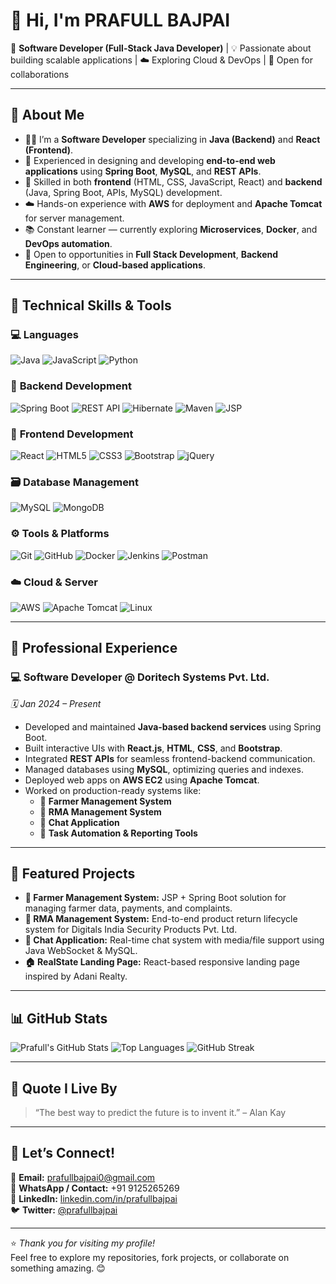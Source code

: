 # 👋 Hi, I'm **PRAFULL BAJPAI**

🚀 **Software Developer (Full-Stack Java Developer)** | 💡 Passionate about building scalable applications | ☁️ Exploring Cloud & DevOps | 🤝 Open for collaborations  

---

## 🔎 **About Me**
- 👨‍💻 I’m a **Software Developer** specializing in **Java (Backend)** and **React (Frontend)**.  
- 🧩 Experienced in designing and developing **end-to-end web applications** using **Spring Boot**, **MySQL**, and **REST APIs**.  
- 🎯 Skilled in both **frontend** (HTML, CSS, JavaScript, React) and **backend** (Java, Spring Boot, APIs, MySQL) development.  
- ☁️ Hands-on experience with **AWS** for deployment and **Apache Tomcat** for server management.  
- 📚 Constant learner — currently exploring **Microservices**, **Docker**, and **DevOps automation**.  
- 💼 Open to opportunities in **Full Stack Development**, **Backend Engineering**, or **Cloud-based applications**.  

---

## 🧠 **Technical Skills & Tools**

### 💻 **Languages**
![Java](https://img.shields.io/badge/Java-%23ED8B00.svg?style=for-the-badge&logo=openjdk&logoColor=white)
![JavaScript](https://img.shields.io/badge/JavaScript-%23323330.svg?style=for-the-badge&logo=javascript&logoColor=%23F7DF1E)
![Python](https://img.shields.io/badge/Python-%233776AB.svg?style=for-the-badge&logo=python&logoColor=white)

### 🧩 **Backend Development**
![Spring Boot](https://img.shields.io/badge/Spring%20Boot-%236DB33F.svg?style=for-the-badge&logo=springboot&logoColor=white)
![REST API](https://img.shields.io/badge/REST%20API-%23000000.svg?style=for-the-badge&logo=fastapi&logoColor=white)
![Hibernate](https://img.shields.io/badge/Hibernate-%2392B84E.svg?style=for-the-badge&logo=hibernate&logoColor=white)
![Maven](https://img.shields.io/badge/Maven-%23C71A36.svg?style=for-the-badge&logo=apachemaven&logoColor=white)
![JSP](https://img.shields.io/badge/JSP%20%2F%20Servlets-%23E34F26.svg?style=for-the-badge&logo=java&logoColor=white)

### 🎨 **Frontend Development**
![React](https://img.shields.io/badge/React-%2320232a.svg?style=for-the-badge&logo=react&logoColor=%2361DAFB)
![HTML5](https://img.shields.io/badge/HTML5-%23E34F26.svg?style=for-the-badge&logo=html5&logoColor=white)
![CSS3](https://img.shields.io/badge/CSS3-%231572B6.svg?style=for-the-badge&logo=css3&logoColor=white)
![Bootstrap](https://img.shields.io/badge/Bootstrap-%237952B3.svg?style=for-the-badge&logo=bootstrap&logoColor=white)
![jQuery](https://img.shields.io/badge/jQuery-%230769AD.svg?style=for-the-badge&logo=jquery&logoColor=white)

### 🗃️ **Database Management**
![MySQL](https://img.shields.io/badge/MySQL-%2300f.svg?style=for-the-badge&logo=mysql&logoColor=white)
![MongoDB](https://img.shields.io/badge/MongoDB-%234ea94b.svg?style=for-the-badge&logo=mongodb&logoColor=white)

### ⚙️ **Tools & Platforms**
![Git](https://img.shields.io/badge/Git-%23F05033.svg?style=for-the-badge&logo=git&logoColor=white)
![GitHub](https://img.shields.io/badge/GitHub-%23181717.svg?style=for-the-badge&logo=github&logoColor=white)
![Docker](https://img.shields.io/badge/Docker-%232496ED.svg?style=for-the-badge&logo=docker&logoColor=white)
![Jenkins](https://img.shields.io/badge/Jenkins-%23D24939.svg?style=for-the-badge&logo=jenkins&logoColor=white)
![Postman](https://img.shields.io/badge/Postman-%23FF6C37.svg?style=for-the-badge&logo=postman&logoColor=white)

### ☁️ **Cloud & Server**
![AWS](https://img.shields.io/badge/AWS-%23FF9900.svg?style=for-the-badge&logo=amazonaws&logoColor=white)
![Apache Tomcat](https://img.shields.io/badge/Apache%20Tomcat-%23F8DC75.svg?style=for-the-badge&logo=apachetomcat&logoColor=black)
![Linux](https://img.shields.io/badge/Linux-%23FCC624.svg?style=for-the-badge&logo=linux&logoColor=black)

---

## 💼 **Professional Experience**

### 💻 Software Developer @ Doritech Systems Pvt. Ltd.  
*🗓️ Jan 2024 – Present*  
- Developed and maintained **Java-based backend services** using Spring Boot.  
- Built interactive UIs with **React.js**, **HTML**, **CSS**, and **Bootstrap**.  
- Integrated **REST APIs** for seamless frontend-backend communication.  
- Managed databases using **MySQL**, optimizing queries and indexes.  
- Deployed web apps on **AWS EC2** using **Apache Tomcat**.  
- Worked on production-ready systems like:
  - 🌾 **Farmer Management System**
  - 🔧 **RMA Management System**
  - 💬 **Chat Application**
  - 🧾 **Task Automation & Reporting Tools**

---

## 🧩 **Featured Projects**
- **🌾 Farmer Management System:** JSP + Spring Boot solution for managing farmer data, payments, and complaints.  
- **🔧 RMA Management System:** End-to-end product return lifecycle system for Digitals India Security Products Pvt. Ltd.  
- **💬 Chat Application:** Real-time chat system with media/file support using Java WebSocket & MySQL.  
- **🏠 RealState Landing Page:** React-based responsive landing page inspired by Adani Realty.  

---

## 📊 **GitHub Stats**
![Prafull's GitHub Stats](https://github-readme-stats.vercel.app/api?username=PRAFULLBAJPAI&show_icons=true&theme=radical)
![Top Languages](https://github-readme-stats.vercel.app/api/top-langs/?username=PRAFULLBAJPAI&layout=compact&theme=radical)
![GitHub Streak](https://github-readme-streak-stats.herokuapp.com/?user=PRAFULLBAJPAI&theme=radical)

---

## 🌟 **Quote I Live By**
> “The best way to predict the future is to invent it.” – Alan Kay  

---

## 💬 **Let’s Connect!**
📧 **Email:** [prafullbajpai0@gmail.com](mailto:prafullbajpai0@gmail.com)  
📱 **WhatsApp / Contact:** +91 9125265269  
💼 **LinkedIn:** [linkedin.com/in/prafullbajpai](https://linkedin.com/in/prafullbajpai)  
🐦 **Twitter:** [@prafullbajpai](https://twitter.com/prafullbajpai)

---

⭐ *Thank you for visiting my profile!*  
Feel free to explore my repositories, fork projects, or collaborate on something amazing. 😊
